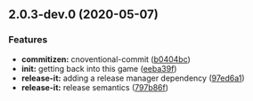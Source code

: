 <a name="2.0.3-dev.0"></a>
## 2.0.3-dev.0 (2020-05-07)


### Features

* **commitizen:** cnoventional-commit ([b0404bc](https://github.com/twyr/twyr.github.io/commit/b0404bc))
* **init:** getting back into this game ([eeba39f](https://github.com/twyr/twyr.github.io/commit/eeba39f))
* **release-it:** adding a release manager dependency ([97ed6a1](https://github.com/twyr/twyr.github.io/commit/97ed6a1))
* **release-it:** release semantics ([797b86f](https://github.com/twyr/twyr.github.io/commit/797b86f))

